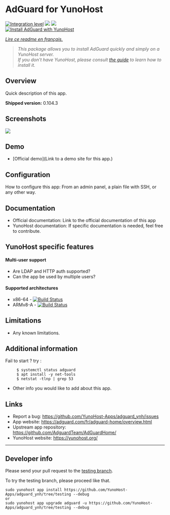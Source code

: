 # AdGuard for YunoHost

[![Integration level](https://dash.yunohost.org/integration/adguard.svg)](https://dash.yunohost.org/appci/app/adguard) ![](https://ci-apps.yunohost.org/ci/badges/adguard.status.svg) ![](https://ci-apps.yunohost.org/ci/badges/adguard.maintain.svg)  
[![Install AdGuard with YunoHost](https://install-app.yunohost.org/install-with-yunohost.svg)](https://install-app.yunohost.org/?app=adguard)

*[Lire ce readme en français.](./README_fr.md)*

> *This package allows you to install AdGuard quickly and simply on a YunoHost server.  
If you don't have YunoHost, please consult [the guide](https://yunohost.org/#/install) to learn how to install it.*

## Overview
Quick description of this app.

**Shipped version:** 0.104.3

## Screenshots

![](https://camo.githubusercontent.com/42b91eda808e2f68c98250679e29bcb0b0b4ef0364a4f67b6821982f4c87b1b3/68747470733a2f2f63646e2e616467756172642e636f6d2f7075626c69632f416467756172642f436f6d6d6f6e2f616467756172645f686f6d652e676966)

## Demo

* [Official demo](Link to a demo site for this app.)

## Configuration

How to configure this app: From an admin panel, a plain file with SSH, or any other way.

## Documentation

 * Official documentation: Link to the official documentation of this app
 * YunoHost documentation: If specific documentation is needed, feel free to contribute.

## YunoHost specific features

#### Multi-user support

 * Are LDAP and HTTP auth supported?
 * Can the app be used by multiple users?

#### Supported architectures

* x86-64 - [![Build Status](https://ci-apps.yunohost.org/ci/logs/adguard%20%28Apps%29.svg)](https://ci-apps.yunohost.org/ci/apps/adguard/)
* ARMv8-A - [![Build Status](https://ci-apps-arm.yunohost.org/ci/logs/adguard%20%28Apps%29.svg)](https://ci-apps-arm.yunohost.org/ci/apps/adguard/)

## Limitations

* Any known limitations.

## Additional information

 Fail to start ? try :

         $ systemctl status adguard
         $ apt install -y net-tools
         $ netstat -tlnp | grep 53


* Other info you would like to add about this app.

## Links

 * Report a bug: https://github.com/YunoHost-Apps/adguard_ynh/issues
 * App website: https://adguard.com/fr/adguard-home/overview.html
 * Upstream app repository: https://github.com/AdguardTeam/AdGuardHome/
 * YunoHost website: https://yunohost.org/

---

## Developer info

Please send your pull request to the [testing branch](https://github.com/YunoHost-Apps/adguard_ynh/tree/testing).

To try the testing branch, please proceed like that.
```
sudo yunohost app install https://github.com/YunoHost-Apps/adguard_ynh/tree/testing --debug
or
sudo yunohost app upgrade adguard -u https://github.com/YunoHost-Apps/adguard_ynh/tree/testing --debug
```
